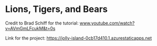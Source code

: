# Lions, Tigers, and Bears

Credit to Brad Schiff for the tutorial: www.youtube.com/watch?v=AVmGmLFcukM&t=0s

Link for the project: https://jolly-island-0cb17d410.1.azurestaticapps.net
